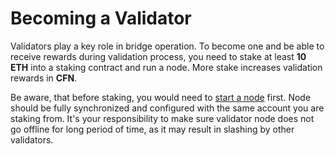 # Becoming a Validator

Validators play a key role in bridge operation. To become one and be able to receive rewards during validation process, you need to stake at least **10 ETH** into a staking contract and run a node. More stake increases validation rewards in **CFN**.

Be aware, that before staking, you would need to [start a node](running-a-node.md) first. Node should be fully synchronized and configured with the same account you are staking from. It's your responsibility to make sure validator node does not go offline for long period of time, as it may result in slashing by other validators.
